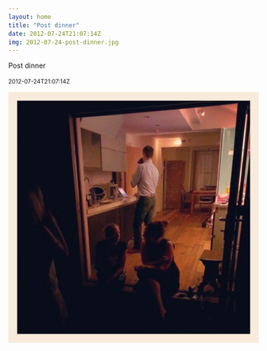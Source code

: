 ```yaml
---
layout: home
title: "Post dinner"
date: 2012-07-24T21:07:14Z
img: 2012-07-24-post-dinner.jpg
---
```


Post dinner

<small>2012-07-24T21:07:14Z</small>

![Post dinner](2012-07-24-post-dinner.jpg)
